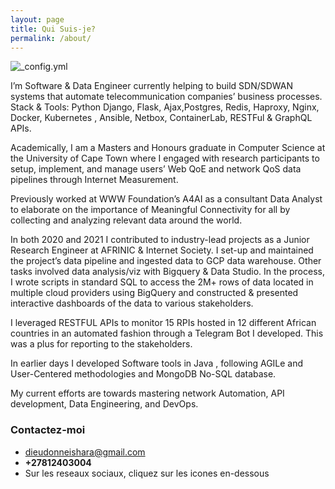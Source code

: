 ```yaml
---
layout: page
title: Qui Suis-je?
permalink: /about/
---
```

![_config.yml]({{site.baseurl}}/images/profile.jpeg)

I’m Software & Data Engineer currently helping to build SDN/SDWAN systems that automate telecommunication companies’ business processes. Stack & Tools: Python Django, Flask, Ajax,Postgres, Redis, Haproxy, Nginx, Docker, Kubernetes , Ansible, Netbox, ContainerLab, RESTFul & GraphQL APIs.

Academically, I am a Masters and Honours graduate in Computer Science at the University of Cape Town where I engaged with research participants to setup, implement, and manage users’ Web QoE and network QoS data pipelines through Internet Measurement.

Previously worked at WWW Foundation’s A4AI as a consultant Data Analyst to elaborate on the importance of Meaningful Connectivity for all by collecting and analyzing relevant data around the world.

 In both 2020 and 2021 I contributed to industry-lead projects as a Junior Research Engineer at AFRINIC & Internet Society. I set-up and maintained the project’s data pipeline and ingested data to GCP data warehouse. Other tasks involved data analysis/viz with Bigquery & Data Studio. In the process, I wrote scripts in standard SQL to access the 2M+ rows of data located in multiple cloud providers using BigQuery and constructed & presented interactive dashboards of the data to various stakeholders.

I leveraged RESTFUL APIs to monitor 15 RPIs hosted in 12 different African countries in an automated fashion through a Telegram Bot I developed. This was a plus for reporting to the stakeholders.

In earlier days I developed Software tools in Java , following AGILe and User-Centered methodologies and MongoDB No-SQL database.

My current efforts are towards mastering network Automation, API development, Data Engineering, and DevOps. 

### Contactez-moi

- [dieudonneishara@gmail.com](mailto:dieudonneishara@gmail.com)
- **+27812403004**
- Sur les reseaux sociaux, cliquez sur les icones en-dessous
